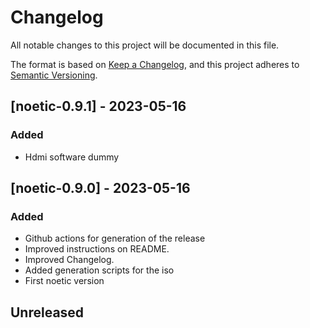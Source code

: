 # Changelog

All notable changes to this project will be documented in this file.

The format is based on [Keep a Changelog](https://keepachangelog.com/en/1.0.0/),
and this project adheres to [Semantic Versioning](https://semver.org/spec/v2.0.0.html).

## [noetic-0.9.1] - 2023-05-16

### Added 
- Hdmi software dummy

## [noetic-0.9.0] - 2023-05-16

### Added
- Github actions for generation of the release
- Improved instructions on README.
- Improved Changelog.
- Added generation scripts for the iso
- First noetic version



## Unreleased

